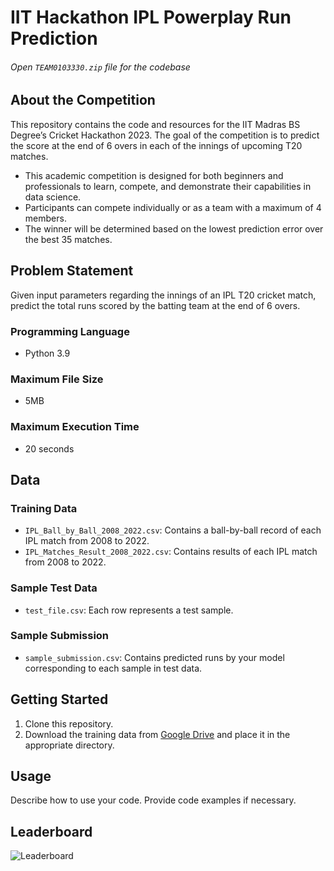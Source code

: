 # IIT Hackathon IPL Powerplay Run Prediction
###### Open `TEAM0103330.zip` file for the codebase

## About the Competition

This repository contains the code and resources for the IIT Madras BS Degree’s Cricket Hackathon 2023. The goal of the competition is to predict the score at the end of 6 overs in each of the innings of upcoming T20 matches.

- This academic competition is designed for both beginners and professionals to learn, compete, and demonstrate their capabilities in data science.
- Participants can compete individually or as a team with a maximum of 4 members.
- The winner will be determined based on the lowest prediction error over the best 35 matches.

## Problem Statement

Given input parameters regarding the innings of an IPL T20 cricket match, predict the total runs scored by the batting team at the end of 6 overs.

### Programming Language
- Python 3.9

### Maximum File Size
- 5MB

### Maximum Execution Time
- 20 seconds

## Data

### Training Data

- `IPL_Ball_by_Ball_2008_2022.csv`: Contains a ball-by-ball record of each IPL match from 2008 to 2022.
- `IPL_Matches_Result_2008_2022.csv`: Contains results of each IPL match from 2008 to 2022.

### Sample Test Data

- `test_file.csv`: Each row represents a test sample.

### Sample Submission

- `sample_submission.csv`: Contains predicted runs by your model corresponding to each sample in test data.

## Getting Started

1. Clone this repository.
2. Download the training data from [Google Drive](https://drive.google.com/drive/u/0/folders/1UA8LLt_D1W4dN-XrfUrbFg5PMrbuBzM4) and place it in the appropriate directory.

## Usage

Describe how to use your code. Provide code examples if necessary.

## Leaderboard

![Leaderboard](https://github.com/KeerthanaG23/IIT-Hackathon-IPL-Powerplay-Run-Prediction/assets/116378322/5b8f2fad-2591-4edd-a75d-8427ede5cc67)

